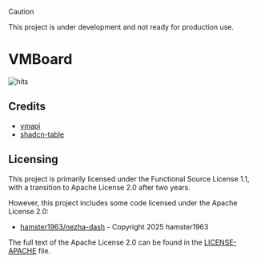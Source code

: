 > [!CAUTION]
> This project is under development and not ready for production use.

# VMBoard

![hits](https://hits.aprilnea.com/hits?url=https://github.com/AprilNEA/VMBoard)

## Credits

- [vmapi](https://github.com/AprilNEA/vmapi)
- [shadcn-table](https://github.com/sadmann7/shadcn-table)


## Licensing

This project is primarily licensed under the Functional Source License 1.1,
with a transition to Apache License 2.0 after two years.

However, this project includes some code licensed under the Apache License 2.0:
- [hamster1963/nezha-dash](https://github.com/hamster1963/nezha-dash) - Copyright 2025 hamster1963

The full text of the Apache License 2.0 can be found in the [LICENSE-APACHE](./LICENSE-APACHE) file.